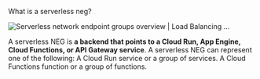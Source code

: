 
What is a serverless neg?

![Serverless network endpoint groups overview | Load Balancing ...](https://encrypted-tbn0.gstatic.com/images?q=tbn:ANd9GcS_FOoAYSE0zzNwuFZmvyYsYY35GWFz0Q-9qZMa_t7D&s)

A serverless NEG is **a backend that points to a Cloud Run, App Engine, Cloud Functions, or API Gateway service**. A serverless NEG can represent one of the following: A Cloud Run service or a group of services. A Cloud Functions function or a group of functions.